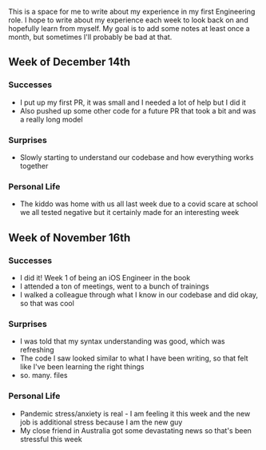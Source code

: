 This is a space for me to write about my experience in my first Engineering role. I hope to write about my experience each week to look back on and hopefully learn from myself. My goal is to add some notes at least once a month, but sometimes I'll probably be bad at that.

## Week of December 14th
### Successes
* I put up my first PR, it was small and I needed a lot of help but I did it
* Also pushed up some other code for a future PR that took a bit and was a really long model

### Surprises
* Slowly starting to understand our codebase and how everything works together

### Personal Life
* The kiddo was home with us all last week due to a covid scare at school we all tested negative but it certainly made for an interesting week

## Week of November 16th
### Successes
* I did it! Week 1 of being an iOS Engineer in the book
* I attended a ton of meetings, went to a bunch of trainings
* I walked a colleague through what I know in our codebase and did okay, so that was cool

### Surprises
* I was told that my syntax understanding was good, which was refreshing
* The code I saw looked similar to what I have been writing, so that felt like I've been learning the right things
* so. many. files

### Personal Life
* Pandemic stress/anxiety is real - I am feeling it this week and the new job is additional stress because I am the new guy
* My close friend in Australia got some devastating news so that's been stressful this week
